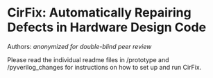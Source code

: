# CirFix: Automatically Repairing Defects in Hardware Design Code

Authors: _anonymized for double-blind peer review_

Please read the individual readme files in /prototype and /pyverilog_changes for instructions on how to set up and run CirFix.
